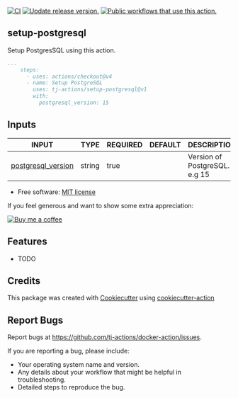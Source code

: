 [![CI](https://github.com/tj-actions/docker-action/workflows/CI/badge.svg)](https://github.com/tj-actions/docker-action/actions?query=workflow%3ACI)
[![Update release version.](https://github.com/tj-actions/docker-action/workflows/Update%20release%20version./badge.svg)](https://github.com/tj-actions/docker-action/actions?query=workflow%3A%22Update+release+version.%22)
[![Public workflows that use this action.](https://img.shields.io/endpoint?url=https%3A%2F%2Fused-by.vercel.app%2Fapi%2Fgithub-actions%2Fused-by%3Faction%3Dtj-actions%2Fdocker-action%26badge%3Dtrue)](https://github.com/search?o=desc\&q=tj-actions+docker-action+path%3A.github%2Fworkflows+language%3AYAML\&s=\&type=Code)

## setup-postgresql

Setup PostgresSQL using this action.

```yaml
...
    steps:
      - uses: actions/checkout@v4
      - name: Setup PostgreSQL
        uses: tj-actions/setup-postgresql@v1
        with:
          postgresql_version: 15
```

## Inputs

<!-- AUTO-DOC-INPUT:START - Do not remove or modify this section -->

|                                         INPUT                                          |  TYPE  | REQUIRED | DEFAULT |          DESCRIPTION          |
|----------------------------------------------------------------------------------------|--------|----------|---------|-------------------------------|
| <a name="input_postgresql_version"></a>[postgresql\_version](#input_postgresql_version) | string |   true   |         | Version of PostgreSQL. e.g 15 |

<!-- AUTO-DOC-INPUT:END -->

*   Free software: [MIT license](LICENSE)

If you feel generous and want to show some extra appreciation:

[![Buy me a coffee][buymeacoffee-shield]][buymeacoffee]

[buymeacoffee]: https://www.buymeacoffee.com/jackton1

[buymeacoffee-shield]: https://www.buymeacoffee.com/assets/img/custom_images/orange_img.png

## Features

*   TODO

## Credits

This package was created with [Cookiecutter](https://github.com/cookiecutter/cookiecutter) using [cookiecutter-action](https://github.com/tj-actions/cookiecutter-action)

## Report Bugs

Report bugs at https://github.com/tj-actions/docker-action/issues.

If you are reporting a bug, please include:

*   Your operating system name and version.
*   Any details about your workflow that might be helpful in troubleshooting.
*   Detailed steps to reproduce the bug.
